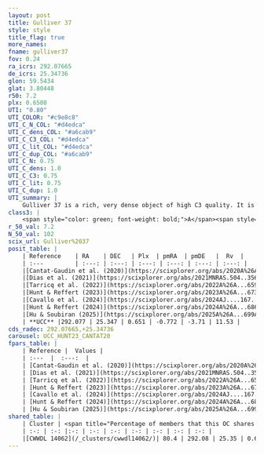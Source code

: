 ```yaml
---
layout: post
title: Gulliver 37
style: style
title_flag: true
more_names: 
fname: gulliver37
fov: 0.24
ra_icrs: 292.07665
de_icrs: 25.34736
glon: 59.5434
glat: 3.80448
r50: 7.2
plx: 0.6508
UTI: "0.80"
UTI_COLOR: "#c9e8c8"
UTI_C_N_COL: "#d4edca"
UTI_C_dens_COL: "#a6cab9"
UTI_C_C3_COL: "#d4edca"
UTI_C_lit_COL: "#d4edca"
UTI_C_dup_COL: "#a6cab9"
UTI_C_N: 0.75
UTI_C_dens: 1.0
UTI_C_C3: 0.75
UTI_C_lit: 0.75
UTI_C_dup: 1.0
UTI_summary: |
    Gulliver 37 is a rich, very dense object of high C3 quality. It is well-studied in the literature. This object shares a large percentage of members with a later reported entry.
class3: |
    <span style="color: green; font-weight: bold;">A</span><span style="color: #FFC300; font-weight: bold;">B</span>
r_50_val: 7.2
N_50_val: 102
scix_url: Gulliver%2037
posit_table: |
    | Reference    | RA    | DEC   | Plx  | pmRA  | pmDE   |  Rv  |
    | :---         | :---: | :---: | :---: | :---: | :---: | :---: |
    |[Cantat-Gaudin et al. (2020)](https://scixplorer.org/abs/2020A%26A...640A...1C) | 292.077 | 25.347 | 0.642 | -0.775 | -3.74 | -- |
    |[Dias et al. (2021)](https://scixplorer.org/abs/2021MNRAS.504..356D) | 292.088 | 25.336 | 0.652 | -0.767 | -3.726 | -- |
    |[Tarricq et al. (2022)](https://scixplorer.org/abs/2022A%26A...659A..59T) | 292.086 | 25.364 | 0.657 | -0.771 | -3.734 | -- |
    |[Hunt & Reffert (2023)](https://scixplorer.org/abs/2023A%26A...673A.114H) | 292.074 | 25.358 | 0.648 | -0.779 | -3.694 | 9.404 |
    |[Cavallo et al. (2024)](https://scixplorer.org/abs/2024AJ....167...12C) | 292.068 | 25.335 | 0.654 | -- | -- | -- |
    |[Hunt & Reffert (2024)](https://scixplorer.org/abs/2024A%26A...686A..42H) | 292.074 | 25.358 | 0.648 | -0.779 | -3.694 | 9.404 |
    |[Hu & Soubiran (2025)](https://scixplorer.org/abs/2025A%26A...699A.246H) | 292.068 | 25.335 | -- | -- | -- | -- |
    | **UCC** |292.077 | 25.347 | 0.651 | -0.772 | -3.71 | 11.53 | 
cds_radec: 292.07665,+25.34736
carousel: UCC_HUNT23_CANTAT20
fpars_table: |
    | Reference |  Values |
    | :---  |  :---:  |
    | [Cantat-Gaudin et al. (2020)](https://scixplorer.org/abs/2020A%26A...640A...1C) | `AVNN=1.33, DMNN=10.79, AgeNN=8.55` |
    | [Dias et al. (2021)](https://scixplorer.org/abs/2021MNRAS.504..356D) | `Av=1.695, Dist=1420, logage=8.468, [Fe/H]=0.31` |
    | [Tarricq et al. (2022)](https://scixplorer.org/abs/2022A%26A...659A..59T) | `Dist=1381, logAgeNN=8.55` |
    | [Hunt & Reffert (2023)](https://scixplorer.org/abs/2023A%26A...673A.114H) | `AV50=1.508, diffAV50=0.86, MOD50=10.847, logAge50=8.418` |
    | [Cavallo et al. (2024)](https://scixplorer.org/abs/2024AJ....167...12C) | `AV50=1.12, dMod50=10.8, logAge50=8.96, [Fe/H]50=0.67` |
    | [Hunt & Reffert (2024)](https://scixplorer.org/abs/2024A%26A...686A..42H) | `MassJ=523.898` |
    | [Hu & Soubiran (2025)](https://scixplorer.org/abs/2025A%26A...699A.246H) | `MA22=-0.04, MA23f=-0.08, MZ23=0.26, MK24=-0.04, MF24=-0.01` |
shared_table: |
    | Cluster | <span title="Percentage of members that this OC shares with the ones listed">%</span>   | RA   | DEC   | Plx   | pmRA  | pmDE  | Rv | UTI |
    | :-: | :-: |:-: | :-: | :-: | :-: | :-: | :-: | :-: |
    |[CWWDL 14062](/_clusters/cwwdl14062/)| 80.4 | 292.08 | 25.35 | 0.65 | -0.77 | -3.71 | 11.53 |0.0 |
---
```

